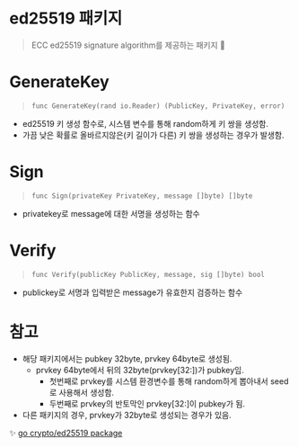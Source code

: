 # ed25519 패키지
> ECC ed25519 signature algorithm를 제공하는 패키지 📝

# GenerateKey
> `func GenerateKey(rand io.Reader) (PublicKey, PrivateKey, error)`
+ ed25519 키 생성 함수로, 시스템 변수를 통해 random하게 키 쌍을 생성함.
+ 가끔 낮은 확률로 올바르지않은(키 길이가 다른) 키 쌍을 생성하는 경우가 발생함.

# Sign
> `func Sign(privateKey PrivateKey, message []byte) []byte`
+ privatekey로 message에 대한 서명을 생성하는 함수

# Verify
> `func Verify(publicKey PublicKey, message, sig []byte) bool`
+ publickey로 서명과 입력받은 message가 유효한지 검증하는 함수

# 참고
+ 해당 패키지에서는 pubkey 32byte, prvkey 64byte로 생성됨.
   + prvkey 64byte에서 뒤의 32byte(prvkey[32:])가 pubkey임.
      + 첫번째로 prvkey를 시스템 환경변수를 통해 random하게 뽑아내서 seed로 사용해서 생성함.
      + 두번째로 prvkey의 반토막인 prvkey[32:]이 pubkey가 됨.
+ 다른 패키지의 경우, prvkey가 32byte로 생성되는 경우가 있음.

✨ [go crypto/ed25519 package](https://pkg.go.dev/crypto/ed25519)
